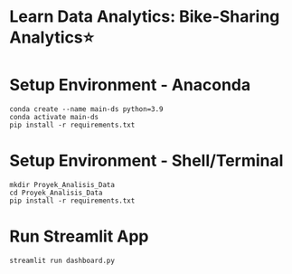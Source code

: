 # Learn Data Analytics: Bike-Sharing Analytics⭐

# Setup Environment - Anaconda
```
conda create --name main-ds python=3.9
conda activate main-ds
pip install -r requirements.txt
```
# Setup Environment - Shell/Terminal
  ```
  mkdir Proyek_Analisis_Data
  cd Proyek_Analisis_Data
  pip install -r requirements.txt
  ```
# Run Streamlit App
  ```
  streamlit run dashboard.py
  ```

